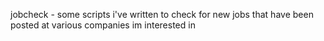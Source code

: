 jobcheck - some scripts i've written to check for new jobs that have been posted at various companies im interested in
